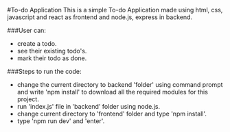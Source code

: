 #To-do Application
This is a simple To-do Application made using html, css, javascript and react as frontend and node.js, express in backend.

###User can:
- create a todo.
- see their existing todo's.
- mark their todo as done.


###Steps to run the code:
- change the current directory to backend 'folder' using command prompt and write 'npm install' to download all the required modules for this project.
- run 'index.js' file in 'backend' folder using node.js.
- change current directory to 'frontend' folder and type 'npm install'.
- type 'npm run dev' and 'enter'.

